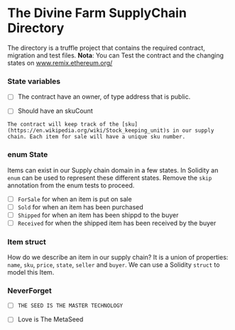 
# The Divine Farm SupplyChain Directory

The directory is a truffle project that contains the required
contract, migration and test files.
**Nota**: You can Test the contract and the changing states on www.remix.ethereum.org/ 


### State variables

   - [ ] The contract have an owner, of type address that is public.
   - [ ] Should have an skuCount

  

    The contract will keep track of the [sku](https://en.wikipedia.org/wiki/Stock_keeping_unit)s in our supply
    chain. Each item for sale will have a unique sku number. 


### enum State

Items can exist in our Supply chain domain in a few states. In Solidity an
`enum` can be used to represent these different states. Remove the `skip`
annotation from the enum tests to proceed.

  - [ ] `ForSale` for when an item is put on sale
  - [ ] `Sold` for when an item has been purchased
  - [ ] `Shipped` for when an item has been shippd to the buyer
  - [ ] `Received` for when the shipped item has been received by the buyer

### Item struct

How do we describe an item in our supply chain? It is a union of properties:
`name`, `sku`, `price`, `state`, `seller` and `buyer`. We can use a Solidity
`struct` to model this Item.

### NeverForget

  - [ ] `THE SEED IS THE MASTER TECHNOLOGY`
  - [ ] Love is The MetaSeed


